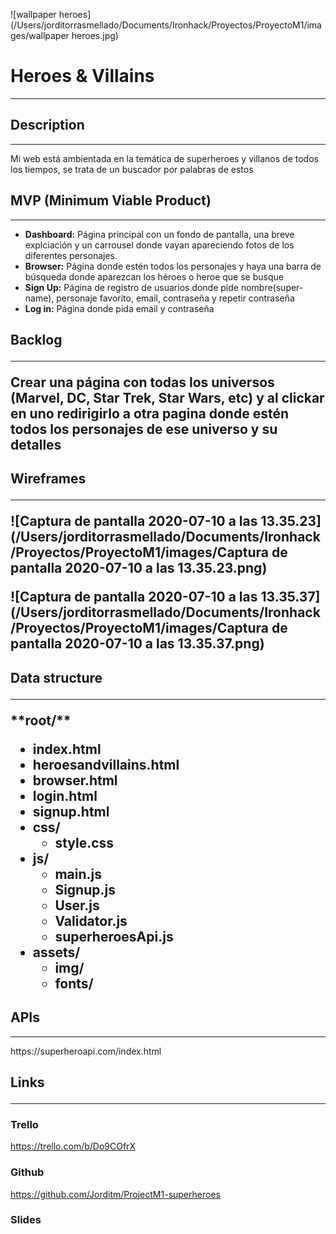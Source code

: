 ![wallpaper heroes](/Users/jorditorrasmellado/Documents/Ironhack/Proyectos/ProyectoM1/images/wallpaper heroes.jpg)

<h1>Heroes & Villains</h1>

<hr>

<h2>Description</h2>

<hr>
<p>Mi web está ambientada en la temática de superheroes y villanos de todos los tiempos, se trata de un buscador por palabras de estos</p>

<h2> MVP (Minimum Viable Product)</h2>

<hr>

<section> 
  <ul>
   <li><b>Dashboard:</b> Página principal con un fondo de pantalla, una breve explciación y un carrousel donde vayan apareciendo fotos de los diferentes personajes.</li> 
    <li><b>Browser:</b> Página donde estén todos los personajes y haya una barra de búsqueda donde aparezcan los héroes o heroe que se busque</li>
    <li><b>Sign Up:</b> Página de registro de usuarios donde pide nombre(super-name), personaje favorito, email, contraseña y repetir contraseña</li>
    <li><b>Log in:</b> Página donde pida email y contraseña</li>
  </ul>



<h2>Backlog

 <hr>

<p> 
Crear una página con todas los universos (Marvel, DC, Star Trek, Star Wars, etc) y al clickar en uno redirigirlo a otra pagina donde estén todos los personajes de ese universo y su detalles
</p>



<h2>Wireframes

<hr>

![Captura de pantalla 2020-07-10 a las 13.35.23](/Users/jorditorrasmellado/Documents/Ironhack/Proyectos/ProyectoM1/images/Captura de pantalla 2020-07-10 a las 13.35.23.png)

![Captura de pantalla 2020-07-10 a las 13.35.37](/Users/jorditorrasmellado/Documents/Ironhack/Proyectos/ProyectoM1/images/Captura de pantalla 2020-07-10 a las 13.35.37.png)

<h2>Data structure

<hr>
**root/**

- index.html
- heroesandvillains.html
- browser.html
- login.html
- signup.html
- css/
  - style.css
- js/
  - main.js
  - Signup.js
  - User.js
  - Validator.js
  - superheroesApi.js
- assets/
  - img/
  - fonts/


<h2>APIs</h2>

<hr>

<P>
  https://superheroapi.com/index.html
</P>


<h2>Links

<hr>

<h3>Trello</h3>

https://trello.com/b/Do9COfrX

<h3> Github</h3>

https://github.com/Jorditm/ProjectM1-superheroes

<h3> Slides</h3>

